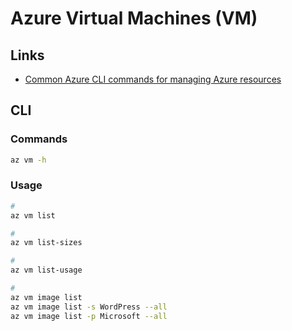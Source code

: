# Azure Virtual Machines (VM)

## Links

- [Common Azure CLI commands for managing Azure resources](https://learn.microsoft.com/en-us/azure/virtual-machines/linux/cli-manage)

## CLI

### Commands

```sh
az vm -h
```

### Usage

```sh
#
az vm list

#
az vm list-sizes

#
az vm list-usage

#
az vm image list
az vm image list -s WordPress --all
az vm image list -p Microsoft --all
```

<!--
#
az group create --name myResourceGroup \

#
az vm create \
  --resource-group myResourceGroup \
  --name MyVM1 \
  --image UbuntuLTS

#
az vm list-ip-addresses -g <rg> -n <name>

#
az vm open-port --port 80 -g <rg> -n <name>

#
az vm create \
  --resource-group myResourceGroup \
  \
  --name MyVM2 \
  --image win2016datacenter

#
az vm start --resource-group myResourceGroup --name MyVM1
az vm stop --resource-group myResourceGroup --name MyVM1
az vm deallocate --resource-group myResourceGroup --name MyVM1
az vm restart --resource-group myResourceGroup --name MyVM1
az vm redeploy --resource-group myResourceGroup --name MyVM1
az vm delete --resource-group myResourceGroup --name MyVM1

#
az vm show --resource-group myResourceGroup --name MyVM1

#
az vm disk attach --resource-group myResourceGroup --vm-name MyVM1 --disk myDataDisk --size-gb 128 --new

#
az vm disk detach --resource-group myResourceGroup --vm-name MyVM1 --disk myDataDisk

#
az disk update --resource-group myResourceGroup --name myDataDisk --size-gb 256

#
az snapshot create --resource-group myResourceGroup --name mySnapshot --source myDataDisk

#
az image create --resource-group myResourceGroup --source myVM --name myImage

#
az vm create --resource-group myResourceGroup --name myVM --image myImage
-->
